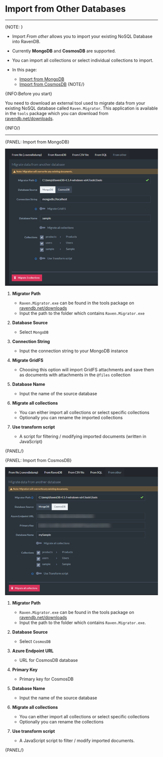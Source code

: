 ﻿# Import from Other Databases
---

{NOTE: }

* Import _From other_ allows you to import your existing NoSQL Database into RavenDB.

* Currently **MongoDB** and **CosmosDB** are supported.

* You can import all collections or select individual collections to import.

* In this page:
  * [Import from MongoDB](#import-from-mongodb)
  * [Import from CosmosDB](#import-from-cosmosdb)
{NOTE/}


{INFO:Before you start}

You need to download an external tool used to migrate data from your existing NoSQL database called `Raven.Migrator`. 
This application is available in the `tools` package which you can download from [ravendb.net/downloads](https://ravendb.net/downloads). 

{INFO/}

---

{PANEL: Import from MongoDB}

![Figure 1.](images/mongodb-1.png "Import from MongoDB")

1. **Migrator Path** 
   * `Raven.Migrator.exe` can be found in the tools package on [ravendb.net/downloads](https://ravendb.net/downloads)
   * Input the path to the folder which contains `Raven.Migrator.exe`

2. **Database Source**
   * Select `MongoDB`
   
3. **Connection String** 
   * Input the connection string to your MongoDB instance 
   
4. **Migrate GridFS** 
   * Choosing this option will import GridFS attachments and save them as documents with attachments in the `@files` collection
   
5. **Database Name**
   * Input the name of the source database
   
6. **Migrate all collections**
   * You can either import all collections or select specific collections  
   * Optionally you can rename the imported collections  
   
7. **Use transform script** 
   * A script for filtering / modifying imported documents (written in JavaScript)  

{PANEL/}


{PANEL: Import from CosmosDB}

![Figure 2.](images/cosmosdb-1.png "Import from CosmosDB")


1. **Migrator Path** 
   * `Raven.Migrator.exe` can be found in the tools package on [ravendb.net/downloads](https://ravendb.net/downloads)
   * Input the path to the folder which contains `Raven.Migrator.exe`.

2. **Database Source**
   * Select `CosmosDB`
   
3. **Azure Endpoint URL** 
   * URL for CosmosDB database 
   
4. **Primary Key** 
   * Primary key for CosmosDB
   
5. **Database Name**
   * Input the name of the source database
   
6. **Migrate all collections**
   * You can either import all collections or select specific collections  
   * Optionally you can rename the collections  
   
7. **Use transform script** 
   * A JavaScript script to filter / modify imported documents.  

{PANEL/}
